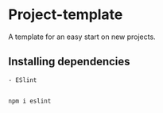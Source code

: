 # Project-template

A template for an easy start on new projects.

## Installing dependencies

    - ESlint

```

npm i eslint

```
